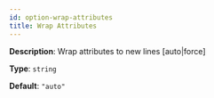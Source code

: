 ```yaml
---
id: option-wrap-attributes
title: Wrap Attributes
---
```

**Description**: Wrap attributes to new lines [auto|force]

**Type**: `string`

**Default**: `"auto"`
